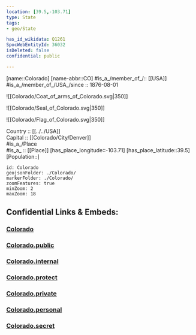 ```yaml
---
location: [39.5,-103.71] 
type: State
tags:
- geo/State

has_id_wikidata: Q1261 
SpocWebEntityId: 36032
isDeleted: false
confidential: public

---
```

[name::Colorado] 
[name-abbr::CO] 
#is_a_/member_of_/:: [[USA]]
#is_a_/member_of_/USA_/since :: 1876-08-01  


![[Colorado/Coat_of_arms_of_Colorado.svg|350]] 

![[Colorado/Seal_of_Colorado.svg|350]] 

![[Colorado/Flag_of_Colorado.svg|350]] 

Country :: [[../../USA]]  
Capital :: [[Colorado/City/Denver]]  
#is_a_/Place  
#is_a_ :: [[Place]] 
[has_place_longitude::-103.71] 
[has_place_latitude::39.5] 
[Population::] 



```leaflet
id: Colorado
geojsonFolder: ./Colorado/
markerFolder: ./Colorado/
zoomFeatures: true 
minZoom: 2 
maxZoom: 18
```


## Confidential Links & Embeds: 

### [Colorado](/_Standards/Earth/Continent/America~North/USA/USA~Mountain/Colorado.md) 

### [Colorado.public](/_public/Earth/Continent/America~North/USA/USA~Mountain/Colorado.public.md) 

### [Colorado.internal](/_internal/Earth/Continent/America~North/USA/USA~Mountain/Colorado.internal.md) 

### [Colorado.protect](/_protect/Earth/Continent/America~North/USA/USA~Mountain/Colorado.protect.md) 

### [Colorado.private](/_private/Earth/Continent/America~North/USA/USA~Mountain/Colorado.private.md) 

### [Colorado.personal](/_personal/Earth/Continent/America~North/USA/USA~Mountain/Colorado.personal.md) 

### [Colorado.secret](/_secret/Earth/Continent/America~North/USA/USA~Mountain/Colorado.secret.md)


